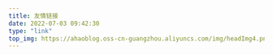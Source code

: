 ```yaml
---
title: 友情链接
date: 2022-07-03 09:42:30
type: "link"
top_img: https://ahaoblog.oss-cn-guangzhou.aliyuncs.com/img/headImg4.png
---
```

